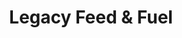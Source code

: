---
title: "Legacy Feed & Fuel"
url: /meridian/legacy-feed-and-fuel-south-meridian-road/
shop: agrarian
---